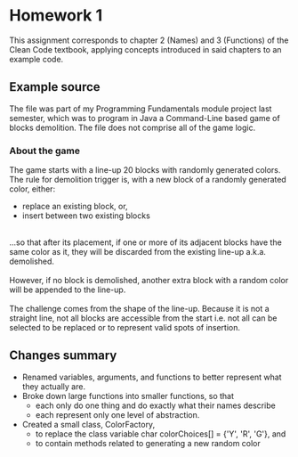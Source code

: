 # Homework 1
This assignment corresponds to chapter 2 (Names) and 3 (Functions) of the Clean Code textbook, applying concepts introduced in said chapters to an example code.

## Example source
The file was part of my Programming Fundamentals module project last semester, which was to program in Java a Command-Line based game of blocks demolition. The file does not comprise all of the game logic.

### About the game
The game starts with a line-up 20 blocks with randomly generated colors.<br>
The rule for demolition trigger is, with a new block of a randomly generated color, either:<br>
- replace an existing block, or,
- insert between two existing blocks
<br>
...so that after its placement, if one or more of its adjacent blocks have the same color as it, they will be discarded from the existing line-up a.k.a. demolished.<br>
<br>
However, if no block is demolished, another extra block with a random color will be appended to the line-up.<br>
<br>
The challenge comes from the shape of the line-up. Because it is not a straight line, not all blocks are accessible from the start i.e. not all can be selected to be replaced or to represent valid spots of insertion.

## Changes summary
- Renamed variables, arguments, and functions to better represent what they actually are.
- Broke down large functions into smaller functions, so that
  - each only do one thing and do exactly what their names describe
  - each represent only one level of abstraction.
- Created a small class, ColorFactory,
  - to replace the class variable char colorChoices[] = {'Y', 'R', 'G'}, and
  - to contain methods related to generating a new random color
